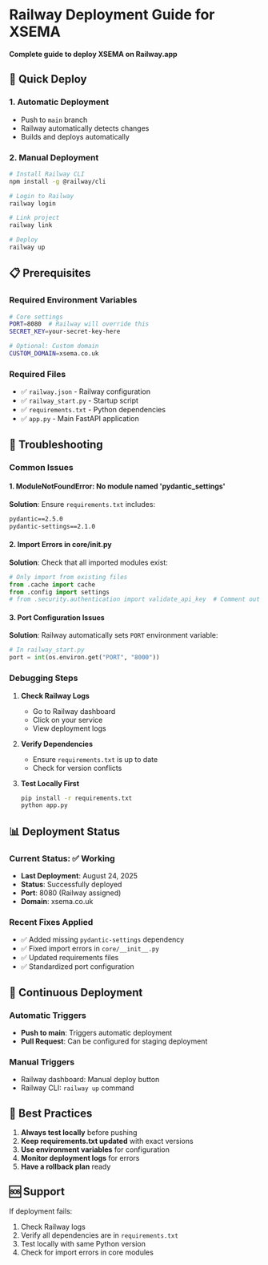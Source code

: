 # Railway Deployment Guide for XSEMA

**Complete guide to deploy XSEMA on Railway.app**

## 🚀 **Quick Deploy**

### **1. Automatic Deployment**
- Push to `main` branch
- Railway automatically detects changes
- Builds and deploys automatically

### **2. Manual Deployment**
```bash
# Install Railway CLI
npm install -g @railway/cli

# Login to Railway
railway login

# Link project
railway link

# Deploy
railway up
```

## 📋 **Prerequisites**

### **Required Environment Variables**
```bash
# Core settings
PORT=8080  # Railway will override this
SECRET_KEY=your-secret-key-here

# Optional: Custom domain
CUSTOM_DOMAIN=xsema.co.uk
```

### **Required Files**
- ✅ `railway.json` - Railway configuration
- ✅ `railway_start.py` - Startup script
- ✅ `requirements.txt` - Python dependencies
- ✅ `app.py` - Main FastAPI application

## 🔧 **Troubleshooting**

### **Common Issues**

#### **1. ModuleNotFoundError: No module named 'pydantic_settings'**
**Solution**: Ensure `requirements.txt` includes:
```txt
pydantic==2.5.0
pydantic-settings==2.1.0
```

#### **2. Import Errors in core/__init__.py**
**Solution**: Check that all imported modules exist:
```python
# Only import from existing files
from .cache import cache
from .config import settings
# from .security.authentication import validate_api_key  # Comment out if file doesn't exist
```

#### **3. Port Configuration Issues**
**Solution**: Railway automatically sets `PORT` environment variable:
```python
# In railway_start.py
port = int(os.environ.get("PORT", "8000"))
```

### **Debugging Steps**

1. **Check Railway Logs**
   - Go to Railway dashboard
   - Click on your service
   - View deployment logs

2. **Verify Dependencies**
   - Ensure `requirements.txt` is up to date
   - Check for version conflicts

3. **Test Locally First**
   ```bash
   pip install -r requirements.txt
   python app.py
   ```

## 📊 **Deployment Status**

### **Current Status**: ✅ **Working**
- **Last Deployment**: August 24, 2025
- **Status**: Successfully deployed
- **Port**: 8080 (Railway assigned)
- **Domain**: xsema.co.uk

### **Recent Fixes Applied**
- ✅ Added missing `pydantic-settings` dependency
- ✅ Fixed import errors in `core/__init__.py`
- ✅ Updated requirements files
- ✅ Standardized port configuration

## 🔄 **Continuous Deployment**

### **Automatic Triggers**
- **Push to main**: Triggers automatic deployment
- **Pull Request**: Can be configured for staging deployment

### **Manual Triggers**
- Railway dashboard: Manual deploy button
- Railway CLI: `railway up` command

## 📝 **Best Practices**

1. **Always test locally** before pushing
2. **Keep requirements.txt updated** with exact versions
3. **Use environment variables** for configuration
4. **Monitor deployment logs** for errors
5. **Have a rollback plan** ready

## 🆘 **Support**

If deployment fails:
1. Check Railway logs
2. Verify all dependencies are in `requirements.txt`
3. Test locally with same Python version
4. Check for import errors in core modules

